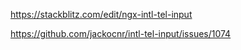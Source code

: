 https://stackblitz.com/edit/ngx-intl-tel-input

https://github.com/jackocnr/intl-tel-input/issues/1074